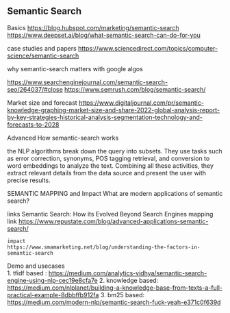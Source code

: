 ## Semantic Search 

Basics 
https://blog.hubspot.com/marketing/semantic-search
https://www.deepset.ai/blog/what-semantic-search-can-do-for-you

case studies and papers 
https://www.sciencedirect.com/topics/computer-science/semantic-search

why semantic-search matters with google algos 

https://www.searchenginejournal.com/semantic-search-seo/264037/#close
https://www.semrush.com/blog/semantic-search/

Market size and forecast 
https://www.digitaljournal.com/pr/semantic-knowledge-graphing-market-size-and-share-2022-global-analysis-report-by-key-strategies-historical-analysis-segmentation-technology-and-forecasts-to-2028

Advanced 
  How semantic-search works 

  the NLP algorithms break down the query into subsets. 
  They use tasks such as error correction, synonyms, POS tagging retrieval, and conversion to word embeddings to analyze the text. 
  Combining all these activities, they extract relevant details from the data source and present the user with precise results.
 
 
  SEMANTIC MAPPING and Impact
  What are modern applications of semantic search?
 
 
  links 
  Semantic Search: How its Evolved Beyond Search Engines
	mapping link 
	https://www.repustate.com/blog/advanced-applications-semantic-search/
	
	impact 
	https://www.smamarketing.net/blog/understanding-the-factors-in-semantic-search
	
Demo and usecases  
	1. tfidf based : https://medium.com/analytics-vidhya/semantic-search-engine-using-nlp-cec19e8cfa7e
	2. knowledge based: https://medium.com/nlplanet/building-a-knowledge-base-from-texts-a-full-practical-example-8dbbffb912fa
	3. bm25 based: https://medium.com/modern-nlp/semantic-search-fuck-yeah-e371c0f639d 
